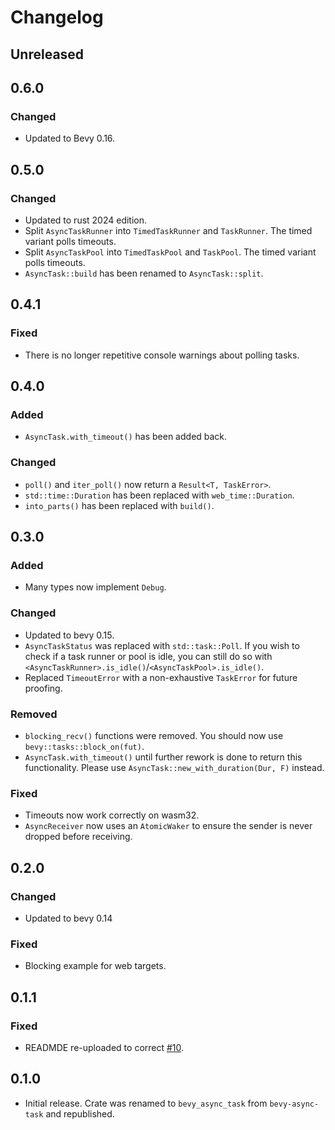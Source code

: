 # Changelog

<!-- Instructions

This changelog follows the patterns described here: <https://keepachangelog.com/en/1.0.0/>.

Subheadings to categorize changes are `added, changed, deprecated, removed, fixed, security`.

-->

## Unreleased

## 0.6.0

### Changed

- Updated to Bevy 0.16.

## 0.5.0

### Changed

- Updated to rust 2024 edition.
- Split `AsyncTaskRunner` into `TimedTaskRunner` and `TaskRunner`. The timed variant polls timeouts.
- Split `AsyncTaskPool` into `TimedTaskPool` and `TaskPool`. The timed variant polls timeouts.
- `AsyncTask::build` has been renamed to `AsyncTask::split`.

## 0.4.1

### Fixed

- There is no longer repetitive console warnings about polling tasks.

## 0.4.0

### Added

- `AsyncTask.with_timeout()` has been added back.

### Changed

- `poll()` and `iter_poll()` now return a `Result<T, TaskError>`.
- `std::time::Duration` has been replaced with `web_time::Duration`.
- `into_parts()` has been replaced with `build()`.

## 0.3.0

### Added

- Many types now implement `Debug`.

### Changed

- Updated to bevy 0.15.
- `AsyncTaskStatus` was replaced with `std::task::Poll`. If you wish to check if a task runner or pool is idle, you can still do so with `<AsyncTaskRunner>.is_idle()`/`<AsyncTaskPool>.is_idle()`.
- Replaced `TimeoutError` with a non-exhaustive `TaskError` for future proofing.

### Removed

- `blocking_recv()` functions were removed. You should now use `bevy::tasks::block_on(fut)`.
- `AsyncTask.with_timeout()` until further rework is done to return this functionality. Please use `AsyncTask::new_with_duration(Dur, F)` instead.

### Fixed

- Timeouts now work correctly on wasm32.
- `AsyncReceiver` now uses an `AtomicWaker` to ensure the sender is never dropped before receiving.

## 0.2.0

### Changed

- Updated to bevy 0.14

### Fixed

- Blocking example for web targets.

## 0.1.1

### Fixed

- READMDE re-uploaded to correct [#10](https://github.com/loopystudios/bevy_async_task/issues/10).

## 0.1.0

- Initial release. Crate was renamed to `bevy_async_task` from `bevy-async-task` and republished.
